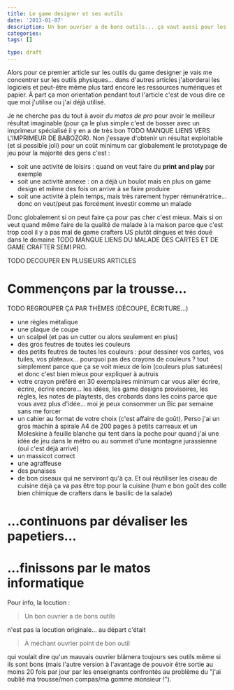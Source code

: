 ```yaml
---
title: Le game designer et ses outils
date: '2013-01-07'
description: Un bon ouvrier a de bons outils... ça vaut aussi pour les créateur de jeux
categories:
tags: []

type: draft
---
```


Alors pour ce premier article sur les outils du game designer je vais me concentrer sur les outils physiques... dans d'autres articles j'aborderai les logiciels et peut-être même plus tard encore les ressources numériques et papier. À part ça mon orientation pendant tout l'article c'est de vous dire ce que moi j'utilise ou j'ai déjà utilisé. 

Je ne cherche pas du tout à avoir *du matos de pro* pour avoir le meilleur résultat imaginable (pour ça le plus simple c'est de bosser avec un imprimeur spécialisé il y en a de très bon TODO MANQUE LIENS VERS L'IMPRIMEUR DE BABOZOR). Non j'essaye d'obtenir un résultat exploitable (et si possible joli) pour un coût minimum car globalement le prototypage de jeu pour la majorité des gens c'est :

*	soit une activité de loisirs : quand on veut faire du **print and play** par exemple
*	soit une activité annexe : on a déjà un boulot mais en plus on game design et même des fois on arrive à se faire produire
*	soit une activité à plein temps, mais très rarement hyper rémunératrice... donc on veut/peut pas forcément investir comme un malade 

Donc globalement si on peut faire ça pour pas cher c'est mieux. Mais si on veut quand même faire de la qualité de malade à la maison parce que c'est trop cool il y a pas mal de game crafters US plutôt dingues et très doué dans le domaine TODO MANQUE LIENS DU MALADE DES CARTES ET DE GAME CRAFTER SEMI PRO.

TODO DECOUPER EN PLUSIEURS ARTICLES

Commençons par la trousse...
===============================

TODO REGROUPER ÇA PAR THÈMES (DÉCOUPE, ÉCRITURE...)

*	une règles métalique
*	une plaque de coupe
*	un scalpel (et pas un cutter ou alors seulement en plus)
*	des gros feutres de toutes les couleurs
*	des petits feutres de toutes les couleurs : pour dessiner vos cartes, vos tuiles, vos plateaux... pourquoi pas des crayons de couleurs ? tout simplement parce que ça se voit mieux de loin (couleurs plus saturées) et donc c'est bien mieux pour expliquer à autruis
*	votre crayon préféré en 30 exemplaires minimum car vous aller écrire, écrire, écrire encore... les idées, les game designs provisoires, les règles, les notes de playtests, des crobards dans les coins parce que vous avez plus d'idée... moi je peux consommer un Bic par semaine sans me forcer
*	un cahier au format de votre choix (c'est affaire de goût). Perso j'ai un gros machin à spirale A4 de 200 pages à petits carreaux et un Moleskine à feuille blanche qui tent dans la poche pour quand j'ai une idée de jeu dans le métro ou au sommet d'une montagne jurassienne (oui c'est déjà arrivé)
*	un massicot correct
*	une agraffeuse
*	des punaises
*	de bon ciseaux qui ne serviront qu'à ça. Et oui réutiliser les ciseau de cuisine déjà ça va pas être top pour la cuisine (hum e bon goût des colle bien chimique de crafters dans le basilic de la salade)

...continuons par dévaliser les papetiers...
===============================


...finissons par le matos informatique
===============================


Pour info, la locution :

>	Un bon ouvrier a de bons outils

n'est pas la locution originale... au départ c'était 

>	À méchant ouvrier point de bon outil

qui voulait dire qu'un mauvais ouvrier blâmera toujours ses outils même si ils sont bons (mais l'autre version à l'avantage de pouvoir être sortie au moins 20 fois par jour par les enseignants confrontés au problème du "j'ai oublié ma trousse/mon compas/ma gomme monsieur !").